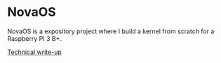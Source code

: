 # NovaOS

NovaOS is a expository project where I build a kernel from scratch for a Raspberry PI 3 B+.

[Technical write-up](https://blog.leafnova.net/projects/pi3_kernel/)
